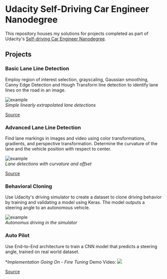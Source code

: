 # Udacity Self-Driving Car Engineer Nanodegree

This repository houses my solutions for projects completed as part of Udacity's [Self-driving Car Engineer Nanodegree](https://www.udacity.com/course/self-driving-car-engineer-nanodegree--nd013).


## Projects

### Basic Lane Line Detection
Employ region of interest selection, grayscaling, Gaussian smoothing, Canny Edge Detection and Hough Transform line detection to identify lane lines on the road in an image.

![example](https://user-images.githubusercontent.com/11286381/51013469-73a2f000-1517-11e9-922e-a612674272f1.gif)  
_Simple linearly extrapolated lane detections_


[Source]()


### Advanced Lane Line Detection
Find lane markings in images and video using color transformations, gradients, and perspective transformation. Determine the curvature of the lane and the vehicle position with respect to center.

![example](https://user-images.githubusercontent.com/11286381/51013566-093e7f80-1518-11e9-9574-2fdba6eb4f38.gif)  
_Lane detections with curvature and offset_
 
[Source]()

### Behavioral Cloning
Use Udacity's driving simulator to create a dataset to clone driving behavior by training and validating a model using Keras. The model outputs a steering angle to an autonomous vehicle.

![example](https://user-images.githubusercontent.com/11286381/51013753-17d96680-1519-11e9-8edf-ea62b5a30771.gif)  
_Autonomus driving in the simulator_  

### Auto Pilot
Use End-to-End architecture to train a CNN model that predicts a steering angle, trained on real world dataset.

**Implementation Going On - Fine Tuning*
Demo Video:
![](https://github.com/sushant097/Self-Driving-Car-Projects/blob/master/AutoPilot/v2.gif)

[Source]()

